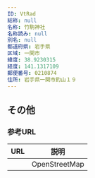 ```yaml
---
ID: VtRad
総称: null
名称: 竹駒神社
名称読み: null
別名: null
都道府県: 岩手県
区域: 一関市
緯度: 38.9230315
経度: 141.1317109
郵便番号: 0210874
住所: 岩手県一関市釣山１９
---
```


## その他

### 参考URL

| URL | 説明          |
| --- | ------------- |
|     | OpenStreetMap |
